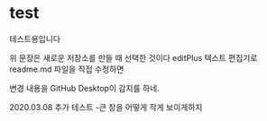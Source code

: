 # test
 테스트용입니다

 위 문장은 새로운 저장소를 만들 때 선택한 것이다
 editPlus 텍스트 편집기로 readme.md 파일을 직접 수정하면

 변경 내용을 GitHub Desktop이 감지를 하네.

2020.03.08 추가 테스트
 -큰 창을 어떻게 작게 보이게하지
